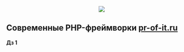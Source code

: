 <p align="center"><img src="http://pr-of-it.ru/public/courses/images/framework.png"></p>

## Современные PHP-фреймворки [pr-of-it.ru](http://pr-of-it.ru/courses/php-frameworks.html)
**Дз 1**